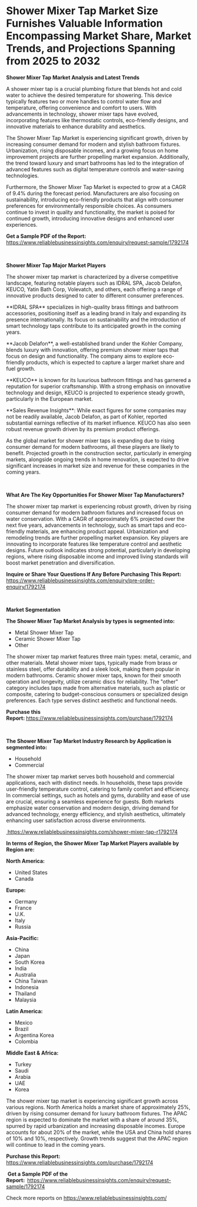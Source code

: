 <p><h1>Shower Mixer Tap Market Size Furnishes Valuable Information Encompassing Market Share, Market Trends, and Projections Spanning from 2025 to 2032</h1></p><p><strong>Shower Mixer Tap Market Analysis and Latest Trends</strong></p>
<p><p>A shower mixer tap is a crucial plumbing fixture that blends hot and cold water to achieve the desired temperature for showering. This device typically features two or more handles to control water flow and temperature, offering convenience and comfort to users. With advancements in technology, shower mixer taps have evolved, incorporating features like thermostatic controls, eco-friendly designs, and innovative materials to enhance durability and aesthetics.</p><p>The Shower Mixer Tap Market is experiencing significant growth, driven by increasing consumer demand for modern and stylish bathroom fixtures. Urbanization, rising disposable incomes, and a growing focus on home improvement projects are further propelling market expansion. Additionally, the trend toward luxury and smart bathrooms has led to the integration of advanced features such as digital temperature controls and water-saving technologies.</p><p>Furthermore, the Shower Mixer Tap Market is expected to grow at a CAGR of 9.4% during the forecast period. Manufacturers are also focusing on sustainability, introducing eco-friendly products that align with consumer preferences for environmentally responsible choices. As consumers continue to invest in quality and functionality, the market is poised for continued growth, introducing innovative designs and enhanced user experiences.</p></p>
<p><strong>Get a Sample PDF of the Report:&nbsp;</strong> <a href="https://www.reliablebusinessinsights.com/enquiry/request-sample/1792174?utm_campaign=3385&utm_medium=2&utm_source=Github&utm_content=ia&utm_term=05042025&utm_id=shower-mixer-tap">https://www.reliablebusinessinsights.com/enquiry/request-sample/1792174</a></p>
<p>&nbsp;</p>
<p><strong>Shower Mixer Tap Major Market Players</strong></p>
<p><p>The shower mixer tap market is characterized by a diverse competitive landscape, featuring notable players such as IDRAL SPA, Jacob Delafon, KEUCO, Yatin Bath Corp, Volevatch, and others, each offering a range of innovative products designed to cater to different consumer preferences. </p><p>**IDRAL SPA** specializes in high-quality brass fittings and bathroom accessories, positioning itself as a leading brand in Italy and expanding its presence internationally. Its focus on sustainability and the introduction of smart technology taps contribute to its anticipated growth in the coming years.</p><p>**Jacob Delafon**, a well-established brand under the Kohler Company, blends luxury with innovation, offering premium shower mixer taps that focus on design and functionality. The company aims to explore eco-friendly products, which is expected to capture a larger market share and fuel growth.</p><p>**KEUCO** is known for its luxurious bathroom fittings and has garnered a reputation for superior craftsmanship. With a strong emphasis on innovative technology and design, KEUCO is projected to experience steady growth, particularly in the European market.</p><p>**Sales Revenue Insights**: While exact figures for some companies may not be readily available, Jacob Delafon, as part of Kohler, reported substantial earnings reflective of its market influence. KEUCO has also seen robust revenue growth driven by its premium product offerings.</p><p>As the global market for shower mixer taps is expanding due to rising consumer demand for modern bathrooms, all these players are likely to benefit. Projected growth in the construction sector, particularly in emerging markets, alongside ongoing trends in home renovation, is expected to drive significant increases in market size and revenue for these companies in the coming years.</p></p>
<p>&nbsp;</p>
<p><strong>What Are The Key Opportunities For Shower Mixer Tap Manufacturers?</strong></p>
<p><p>The shower mixer tap market is experiencing robust growth, driven by rising consumer demand for modern bathroom fixtures and increased focus on water conservation. With a CAGR of approximately 6% projected over the next five years, advancements in technology, such as smart taps and eco-friendly materials, are enhancing product appeal. Urbanization and remodeling trends are further propelling market expansion. Key players are innovating to incorporate features like temperature control and aesthetic designs. Future outlook indicates strong potential, particularly in developing regions, where rising disposable income and improved living standards will boost market penetration and diversification.</p></p>
<p><strong>Inquire or Share Your Questions If Any Before Purchasing This Report:</strong> <a href="https://www.reliablebusinessinsights.com/enquiry/pre-order-enquiry/1792174?utm_campaign=3385&utm_medium=2&utm_source=Github&utm_content=ia&utm_term=05042025&utm_id=shower-mixer-tap">https://www.reliablebusinessinsights.com/enquiry/pre-order-enquiry/1792174</a></p>
<p>&nbsp;</p>
<p><strong>Market Segmentation</strong></p>
<p><strong>The Shower Mixer Tap Market Analysis by types is segmented into:</strong></p>
<p><ul><li>Metal Shower Mixer Tap</li><li>Ceramic Shower Mixer Tap</li><li>Other</li></ul></p>
<p><p>The shower mixer tap market features three main types: metal, ceramic, and other materials. Metal shower mixer taps, typically made from brass or stainless steel, offer durability and a sleek look, making them popular in modern bathrooms. Ceramic shower mixer taps, known for their smooth operation and longevity, utilize ceramic discs for reliability. The "other" category includes taps made from alternative materials, such as plastic or composite, catering to budget-conscious consumers or specialized design preferences. Each type serves distinct aesthetic and functional needs.</p></p>
<p><strong>Purchase this Report:&nbsp;</strong><a href="https://www.reliablebusinessinsights.com/purchase/1792174?utm_campaign=3385&utm_medium=2&utm_source=Github&utm_content=ia&utm_term=05042025&utm_id=shower-mixer-tap">https://www.reliablebusinessinsights.com/purchase/1792174</a></p>
<p>&nbsp;</p>
<p><strong>The Shower Mixer Tap Market Industry Research by Application is segmented into:</strong></p>
<p><ul><li>Household</li><li>Commercial</li></ul></p>
<p><p>The shower mixer tap market serves both household and commercial applications, each with distinct needs. In households, these taps provide user-friendly temperature control, catering to family comfort and efficiency. In commercial settings, such as hotels and gyms, durability and ease of use are crucial, ensuring a seamless experience for guests. Both markets emphasize water conservation and modern design, driving demand for advanced technology, energy efficiency, and stylish aesthetics, ultimately enhancing user satisfaction across diverse environments.</p></p>
<p><a href="https://www.reliablebusinessinsights.com/shower-mixer-tap-r1792174?utm_campaign=3385&utm_medium=2&utm_source=Github&utm_content=ia&utm_term=05042025&utm_id=shower-mixer-tap">&nbsp;https://www.reliablebusinessinsights.com/shower-mixer-tap-r1792174</a></p>
<p><strong>In terms of Region, the Shower Mixer Tap Market Players available by Region are:</strong></p>
<p>
    <p> <strong> North America: </strong>
        <ul>
            <li>United States</li>
            <li>Canada</li>
        </ul>
        </p> 
    <p> <strong> Europe: </strong>
        <ul>
            <li>Germany</li>
            <li>France</li>
            <li>U.K.</li>
            <li>Italy</li>
            <li>Russia</li>
        </ul>
        </p> 
    <p> <strong> Asia-Pacific: </strong>
        <ul>
            <li>China</li>
            <li>Japan</li>
            <li>South Korea</li>
            <li>India</li>
            <li>Australia</li>
            <li>China Taiwan</li>
            <li>Indonesia</li>
            <li>Thailand</li>
            <li>Malaysia</li>
        </ul>
        </p> 
    <p> <strong> Latin America: </strong>
        <ul>
            <li>Mexico</li>
            <li>Brazil</li>
            <li>Argentina Korea</li>
            <li>Colombia</li>
        </ul>
        </p> 
    <p> <strong> Middle East & Africa: </strong>
        <ul>
            <li>Turkey</li>
            <li>Saudi</li>
            <li>Arabia</li>
            <li>UAE</li>
            <li>Korea</li>
        </ul>
    </p>
    </p>
<p><p>The shower mixer tap market is experiencing significant growth across various regions. North America holds a market share of approximately 25%, driven by rising consumer demand for luxury bathroom fixtures. The APAC region is expected to dominate the market with a share of around 35%, spurred by rapid urbanization and increasing disposable incomes. Europe accounts for about 20% of the market, while the USA and China hold shares of 10% and 10%, respectively. Growth trends suggest that the APAC region will continue to lead in the coming years.</p></p>
<p><strong>Purchase this Report: </strong><a href="https://www.reliablebusinessinsights.com/purchase/1792174?utm_campaign=3385&utm_medium=2&utm_source=Github&utm_content=ia&utm_term=05042025&utm_id=shower-mixer-tap">https://www.reliablebusinessinsights.com/purchase/1792174</a></p>
<p>&nbsp;<strong>Get a Sample PDF of the Report:&nbsp;&nbsp;</strong><a href="https://www.reliablebusinessinsights.com/enquiry/request-sample/1792174?utm_campaign=3385&utm_medium=2&utm_source=Github&utm_content=ia&utm_term=05042025&utm_id=shower-mixer-tap">https://www.reliablebusinessinsights.com/enquiry/request-sample/1792174</a></p>
<p><strong></strong></p>
<p>Check more reports on <a href="https://www.reliablebusinessinsights.com/?utm_campaign=3385&utm_medium=2&utm_source=Github&utm_content=ia&utm_term=05042025&utm_id=shower-mixer-tap">https://www.reliablebusinessinsights.com/</a></p>